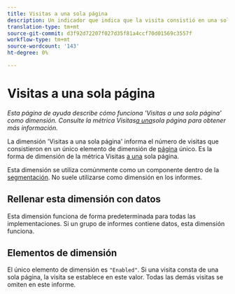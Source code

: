 ```yaml
---
title: Visitas a una sola página
description: Un indicador que indica que la visita consistió en una sola página.
translation-type: tm+mt
source-git-commit: d3f92d72207f027d35f81a4ccf70d01569c3557f
workflow-type: tm+mt
source-wordcount: '143'
ht-degree: 0%

---
```



# Visitas a una sola página

*Esta página de ayuda describe cómo funciona &#39;Visitas a una sola página&#39; como dimensión. Consulte la métrica Visitas[a una](../metrics/single-page-visits.md)sola página para obtener más información.*

La dimensión &#39;Visitas a una sola página&#39; informa el número de visitas que consistieron en un único elemento de dimensión de [página](page.md) único. Es la forma de dimensión de la métrica Visitas [a una](../metrics/single-page-visits.md) sola página.

Esta dimensión se utiliza comúnmente como un componente dentro de la [segmentación](../c-segmentation/seg-home.md). No suele utilizarse como dimensión en los informes.

## Rellenar esta dimensión con datos

Esta dimensión funciona de forma predeterminada para todas las implementaciones. Si un grupo de informes contiene datos, esta dimensión funciona.

## Elementos de dimensión

El único elemento de dimensión es `"Enabled"`. Si una visita consta de una sola página, la visita se establece en este valor. Todas las demás visitas se omiten en este informe.

